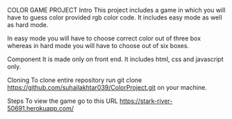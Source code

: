 COLOR GAME PROJECT
Intro
This project includes a game in which you will have to guess color provided rgb color code. It includes easy mode as well as hard mode.

In easy mode you will have to choose correct color out of three box whereas in hard mode you will have to choose out of six boxes.

Component
It is made only on front end. It includes html, css and javascript only.

Cloning
To clone entire repository run git clone https://github.com/suhailakhtar039/ColorProject.git on your machine.

Steps
To view the game go to this URL https://stark-river-50691.herokuapp.com/


